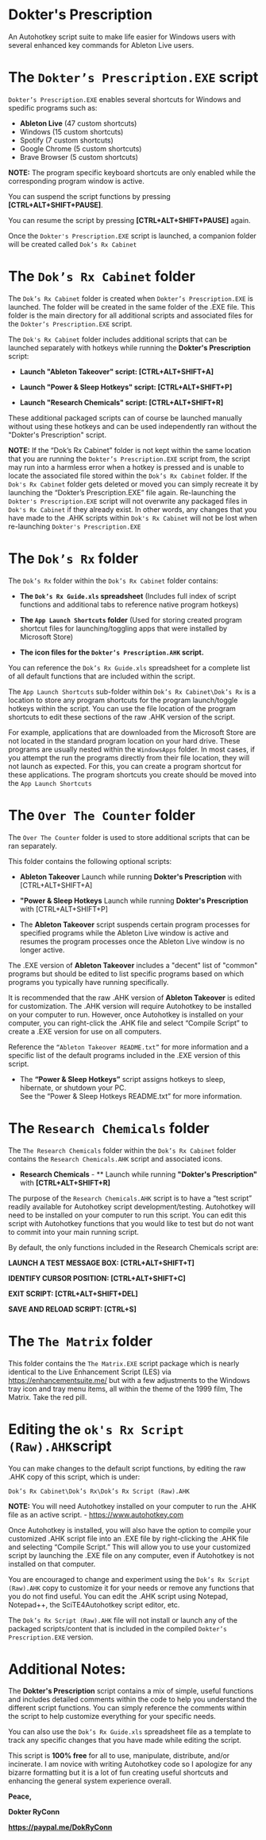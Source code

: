 # Dokter's Prescription
An Autohotkey script suite to make life easier for Windows users with several enhanced key commands for Ableton Live users.


#	The `Dokter’s Prescription.EXE` script

`Dokter’s Prescription.EXE` enables several shortcuts for Windows and spedific programs such as:

- **Ableton Live** (47 custom shortcuts)
- Windows (15 custom shortcuts)
- Spotify (7 custom shortcuts)
- Google Chrome (5 custom shortcuts)
- Brave Browser (5 custom shortcuts)


**NOTE:** The program specific keyboard shortcuts are only enabled while the corresponding program window is active.




You can suspend the script functions by pressing **[CTRL+ALT+SHIFT+PAUSE]**.

You can resume the script by pressing **[CTRL+ALT+SHIFT+PAUSE]** again.

Once the `Dokter's Prescription.EXE` script is launched, a companion folder will be created called `Dok’s Rx Cabinet`



#	The `Dok’s Rx Cabinet` folder

The `Dok’s Rx Cabinet` folder is created when `Dokter’s Prescription.EXE` is launched. The folder will be created in the same folder of the .EXE file. This folder is the main directory for all additional scripts and associated files for the `Dokter’s Prescription.EXE` script.

The `Dok's Rx Cabinet` folder includes additional scripts that can be launched separately with hotkeys while running the **Dokter's Prescription** script:

- **Launch "Ableton Takeover" script: [CTRL+ALT+SHIFT+A]**


- **Launch "Power & Sleep Hotkeys" script: [CTRL+ALT+SHIFT+P]**


- **Launch "Research Chemicals" script: [CTRL+ALT+SHIFT+R]**

These additional packaged scripts can of course be launched manually without using these hotkeys and can be used independently ran without the "Dokter's Prescription" script.

**NOTE:**  If the “Dok’s Rx Cabinet” folder is not kept within the same location that you are running the `Dokter’s Prescription.EXE` script from, the script may run into a harmless error when a hotkey is pressed and is unable to locate the associated file stored within the `Dok’s Rx Cabinet` folder. If the `Dok's Rx Cabinet` folder gets deleted or moved you can simply recreate it by launching the “Dokter’s Prescription.EXE” file again. Re-launching the `Dokter's Prescription.EXE` script will not overwrite any packaged files in `Dok's Rx Cabinet` if they already exist. In other words, any changes that you have made to the .AHK scripts within `Dok's Rx Cabinet` will not be lost when re-launching `Dokter's Prescription.EXE`



#	The `Dok’s Rx` folder

The `Dok’s Rx` folder within the `Dok’s Rx Cabinet` folder contains:
- **The `Dok’s Rx Guide.xls` spreadsheet**
(Includes full index of script functions and additional tabs to reference native program hotkeys)

- **The `App Launch Shortcuts` folder**
(Used for storing created program shortcut files for launching/toggling apps that were installed by Microsoft Store)

- **The icon files for the `Dokter’s Prescription.AHK` script.**

You can reference the `Dok’s Rx Guide.xls` spreadsheet for a complete list of all default functions that are included within the script. 

The `App Launch Shortcuts` sub-folder within `Dok’s Rx Cabinet\Dok’s Rx` is a location to store any program shortcuts for the program launch/toggle hotkeys within the script. You can use the file location of the program shortcuts to edit these sections of the raw .AHK version of the script.

For example, applications that are downloaded from the Microsoft Store are not located in the standard program location on your hard drive. These programs are usually nested within the `WindowsApps` folder. In most cases, if you attempt the run the programs directly from their file location, they will not launch as expected. For this, you can create a program shortcut for these applications. The program shortcuts you create should be moved into the `App Launch Shortcuts`



#	The `Over The Counter` folder

The `Over The Counter` folder is used to store additional scripts that can be ran separately.

This folder contains the following optional scripts:

- **Ableton Takeover** Launch while running **Dokter's Prescription** with [CTRL+ALT+SHIFT+A]
- **"Power & Sleep Hotkeys** Launch while running **Dokter's Prescription** with [CTRL+ALT+SHIFT+P]

- The **Ableton Takeover** script suspends certain program processes for specified programs while the Ableton Live window is active and resumes the program processes once the Ableton Live window is no longer active.

The .EXE version of **Ableton Takeover** includes a "decent" list of "common" programs but should be edited to list specific programs based on which programs you typically have running specifically.

It is recommended that the raw .AHK version of **Ableton Takeover** is edited for customization. The .AHK version will require Autohotkey to be installed on your computer to run. However, once Autohotkey is installed on your computer, you can right-click the .AHK file and select “Compile Script” to create a .EXE version for use on all computers.

Reference the `“Ableton Takeover README.txt”` for more information and a specific list of the default programs included in the .EXE version of this script.


- The **“Power & Sleep Hotkeys”** script assigns hotkeys to sleep, hibernate, or shutdown your PC.  
See the “Power & Sleep Hotkeys README.txt” for more information.




# The `Research Chemicals` folder

The `The Research Chemicals` folder within the `Dok’s Rx Cabinet` folder contains the `Research Chemicals.AHK` script and associated icons.

- **Research Chemicals** - ** Launch while running **"Dokter's Prescription"** with **[CTRL+ALT+SHIFT+R]**

The purpose of the `Research Chemicals.AHK` script is to have a “test script” readily available for Autohotkey script development/testing. Autohotkey will need to be installed on your computer to run this script. You can edit this script with Autohotkey functions that you would like to test but do not want to commit into your main running script.

By default, the only functions included in the Research Chemicals script are:

**LAUNCH  A TEST MESSAGE BOX: [CTRL+ALT+SHIFT+T]**

**IDENTIFY CURSOR POSITION: [CTRL+ALT+SHIFT+C]**

**EXIT SCRIPT: [CTRL+ALT+SHIFT+DEL]**

**SAVE AND RELOAD SCRIPT: [CTRL+S]**



#	The `The Matrix` folder

This folder contains the `The Matrix.EXE` script package which is nearly identical to the Live Enhancement Script (LES) via https://enhancementsuite.me/ but with a few adjustments to the Windows tray icon and tray menu items, all within the theme of the 1999 film, The Matrix. Take the red pill. 



#	Editing the `ok's Rx Script (Raw).AHK`script

You can make changes to the default script functions, by editing the raw .AHK copy of this script, which is under:

`Dok’s Rx Cabinet\Dok’s Rx\Dok’s Rx Script (Raw).AHK`

**NOTE:** You will need Autohotkey installed on your computer to run the .AHK file as an active script. - https://www.autohotkey.com

Once Autohotkey is installed, you will also have the option to compile your customized .AHK script file into an .EXE file by right-clicking the .AHK file and selecting “Compile Script.” This will allow you to use your customized script by launching the .EXE file on any computer, even if Autohotkey is not installed on that computer.

You are encouraged to change and experiment using the `Dok’s Rx Script (Raw).AHK` copy to customize it for your needs or remove any functions that you do not find useful. You can edit the .AHK script using Notepad, Notepad++, the SciTE4Autohotkey script editor, etc.

The `Dok’s Rx Script (Raw).AHK` file will not install or launch any of the packaged scripts/content that is included in the compiled `Dokter’s Prescription.EXE` version.



#	Additional Notes:

The **Dokter's Prescription** script contains a mix of simple, useful functions and includes detailed comments within the code to help you understand the different script functions. You can simply reference the comments within the script to help customize everything for your specific needs.

You can also use the `Dok’s Rx Guide.xls` spreadsheet file as a template to track any specific changes that you have made while editing the script.

This script is **100% free** for all to use, manipulate, distribute, and/or incinerate. I am novice with writing Autohotkey code so I apologize for any bizarre formatting but it is a lot of fun creating useful shortcuts and enhancing the general system experience overall.


**Peace,**

**Dokter RyConn**

**https://paypal.me/DokRyConn**
